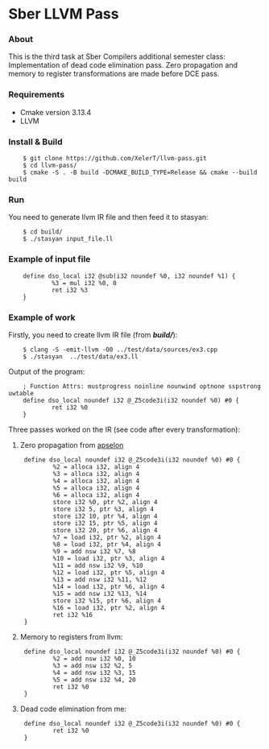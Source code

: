 # Sber LLVM Pass

### About

This is the third task at Sber Compilers additional semester class: Implementation of dead code elimination pass. Zero propagation and memory to register transformations are made before DCE pass.


### Requirements

- Cmake version  3.13.4
- LLVM

### Install & Build
        $ git clone https://github.com/XelerT/llvm-pass.git
        $ cd llvm-pass/
        $ cmake -S . -B build -DCMAKE_BUILD_TYPE=Release && cmake --build build

### Run

You need to generate llvm IR file and then feed it to stasyan:

        $ cd build/
        $ ./stasyan input_file.ll

### Example of input file

        define dso_local i32 @sub(i32 noundef %0, i32 noundef %1) { 
                %3 = mul i32 %0, 0
                ret i32 %3
        }

### Example of work

Firstly, you need to create llvm IR file (from ***build/***):

        $ clang -S -emit-llvm -O0 ../test/data/sources/ex3.cpp
        $ ./stasyan  ../test/data/ex3.ll

Output of the program:

        ; Function Attrs: mustprogress noinline nounwind optnone sspstrong uwtable
        define dso_local noundef i32 @_Z5code3i(i32 noundef %0) #0 {
                ret i32 %0
        }

Three passes worked on the IR (see code after every transformation): 
1) Zero propagation from [apselon](https://github.com/apselon)

        define dso_local noundef i32 @_Z5code3i(i32 noundef %0) #0 {
                %2 = alloca i32, align 4
                %3 = alloca i32, align 4
                %4 = alloca i32, align 4
                %5 = alloca i32, align 4
                %6 = alloca i32, align 4
                store i32 %0, ptr %2, align 4
                store i32 5, ptr %3, align 4
                store i32 10, ptr %4, align 4
                store i32 15, ptr %5, align 4
                store i32 20, ptr %6, align 4
                %7 = load i32, ptr %2, align 4
                %8 = load i32, ptr %4, align 4
                %9 = add nsw i32 %7, %8
                %10 = load i32, ptr %3, align 4
                %11 = add nsw i32 %9, %10
                %12 = load i32, ptr %5, align 4
                %13 = add nsw i32 %11, %12
                %14 = load i32, ptr %6, align 4
                %15 = add nsw i32 %13, %14
                store i32 %15, ptr %6, align 4
                %16 = load i32, ptr %2, align 4
                ret i32 %16
        }

2) Memory to registers from llvm:

        define dso_local noundef i32 @_Z5code3i(i32 noundef %0) #0 {
                %2 = add nsw i32 %0, 10
                %3 = add nsw i32 %2, 5
                %4 = add nsw i32 %3, 15
                %5 = add nsw i32 %4, 20
                ret i32 %0
        }

3) Dead code elimination from me:

        define dso_local noundef i32 @_Z5code3i(i32 noundef %0) #0 {
                ret i32 %0
        }


